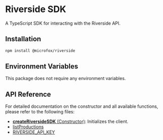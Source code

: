 # Riverside SDK

A TypeScript SDK for interacting with the Riverside API.

## Installation

```bash
npm install @microfox/riverside
```

## Environment Variables

This package does not require any environment variables.

## API Reference

For detailed documentation on the constructor and all available functions, please refer to the following files:

- [**createRiversideSDK** (Constructor)](./docs/createRiversideSDK.md): Initializes the client.
- [listProductions](./docs/listProductions.md)
- [RIVERSIDE_API_KEY](./docs/RIVERSIDE_API_KEY.md)

